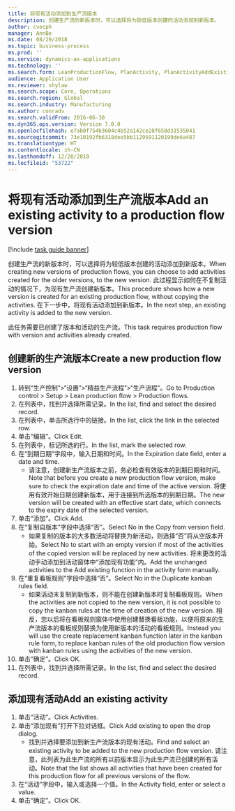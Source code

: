 ```yaml
---
title: 将现有活动添加到生产流版本
description: 创建生产流的新版本时，可以选择将为较低版本创建的活动添加到新版本。
author: cvocph
manager: AnnBe
ms.date: 08/29/2018
ms.topic: business-process
ms.prod: ''
ms.service: dynamics-ax-applications
ms.technology: ''
ms.search.form: LeanProductionFlow, PlanActivity, PlanActivityAddExisting, PlanActivityAddExistingLookup
audience: Application User
ms.reviewer: shylaw
ms.search.scope: Core, Operations
ms.search.region: Global
ms.search.industry: Manufacturing
ms.author: conradv
ms.search.validFrom: 2016-06-30
ms.dyn365.ops.version: Version 7.0.0
ms.openlocfilehash: e7ab0f754b3604c4b52a142ce28f658d31535041
ms.sourcegitcommit: 73e10192fb6318dee5bb1129591120199de6a487
ms.translationtype: HT
ms.contentlocale: zh-CN
ms.lasthandoff: 12/20/2018
ms.locfileid: "53722"
---
```

# <a name="add-an-existing-activity-to-a-production-flow-version"></a><span data-ttu-id="cb1c2-103">将现有活动添加到生产流版本</span><span class="sxs-lookup"><span data-stu-id="cb1c2-103">Add an existing activity to a production flow version</span></span>

[!include [task guide banner](../../includes/task-guide-banner.md)]

<span data-ttu-id="cb1c2-104">创建生产流的新版本时，可以选择将为较低版本创建的活动添加到新版本。</span><span class="sxs-lookup"><span data-stu-id="cb1c2-104">When creating new versions of production flows, you can choose to add activities created for the older versions, to the new version.</span></span> <span data-ttu-id="cb1c2-105">此过程显示如何在不复制活动的情况下，为现有生产流创建新版本。</span><span class="sxs-lookup"><span data-stu-id="cb1c2-105">This procedure shows how a new version is created for an existing production flow, without copying the activities.</span></span> <span data-ttu-id="cb1c2-106">在下一步中，将现有活动添加到新版本。</span><span class="sxs-lookup"><span data-stu-id="cb1c2-106">In the next step, an existing activity is added to the new version.</span></span> 

<span data-ttu-id="cb1c2-107">此任务需要已创建了版本和活动的生产流。</span><span class="sxs-lookup"><span data-stu-id="cb1c2-107">This task requires production flow with version and activities already created.</span></span>


## <a name="create-a-new-production-flow-version"></a><span data-ttu-id="cb1c2-108">创建新的生产流版本</span><span class="sxs-lookup"><span data-stu-id="cb1c2-108">Create a new production flow version</span></span>
1. <span data-ttu-id="cb1c2-109">转到“生产控制”>“设置”>“精益生产流程”>“生产流程”。</span><span class="sxs-lookup"><span data-stu-id="cb1c2-109">Go to Production control > Setup > Lean production flow > Production flows.</span></span>
2. <span data-ttu-id="cb1c2-110">在列表中，找到并选择所需记录。</span><span class="sxs-lookup"><span data-stu-id="cb1c2-110">In the list, find and select the desired record.</span></span>
3. <span data-ttu-id="cb1c2-111">在列表中，单击所选行中的链接。</span><span class="sxs-lookup"><span data-stu-id="cb1c2-111">In the list, click the link in the selected row.</span></span>
4. <span data-ttu-id="cb1c2-112">单击“编辑”。</span><span class="sxs-lookup"><span data-stu-id="cb1c2-112">Click Edit.</span></span>
5. <span data-ttu-id="cb1c2-113">在列表中，标记所选的行。</span><span class="sxs-lookup"><span data-stu-id="cb1c2-113">In the list, mark the selected row.</span></span>
6. <span data-ttu-id="cb1c2-114">在“到期日期”字段中，输入日期和时间。</span><span class="sxs-lookup"><span data-stu-id="cb1c2-114">In the Expiration date field, enter a date and time.</span></span>
    * <span data-ttu-id="cb1c2-115">请注意，创建新生产流版本之前，务必检查有效版本的到期日期和时间。</span><span class="sxs-lookup"><span data-stu-id="cb1c2-115">Note that before you create a new production flow version, make sure to check the expiration date and time of the active version.</span></span> <span data-ttu-id="cb1c2-116">将使用有效开始日期创建新版本，用于连接到所选版本的到期日期。</span><span class="sxs-lookup"><span data-stu-id="cb1c2-116">The new version will be created with an effective start date, which connects to the expiry date of the selected version.</span></span>  
7. <span data-ttu-id="cb1c2-117">单击“添加”。</span><span class="sxs-lookup"><span data-stu-id="cb1c2-117">Click Add.</span></span>
8. <span data-ttu-id="cb1c2-118">在“复制自版本”字段中选择“否”。</span><span class="sxs-lookup"><span data-stu-id="cb1c2-118">Select No in the Copy from version field.</span></span>
    * <span data-ttu-id="cb1c2-119">如果复制的版本的大多数活动将替换为新活动，则选择“否”将从空版本开始。</span><span class="sxs-lookup"><span data-stu-id="cb1c2-119">Select No to start with an empty version if most of the activities of the copied version will be replaced by new activities.</span></span> <span data-ttu-id="cb1c2-120">将未更改的活动手动添加到活动窗体中“添加现有功能”内。</span><span class="sxs-lookup"><span data-stu-id="cb1c2-120">Add the unchanged activities to the Add existing function in the activity form manually.</span></span>  
9. <span data-ttu-id="cb1c2-121">在“重复看板规则”字段中选择“否”。</span><span class="sxs-lookup"><span data-stu-id="cb1c2-121">Select No in the Duplicate kanban rules field.</span></span>
    * <span data-ttu-id="cb1c2-122">如果活动未复制到新版本，则不能在创建新版本时复制看板规则。</span><span class="sxs-lookup"><span data-stu-id="cb1c2-122">When the activities are not copied to the new version, it is not possible to copy the kanban rules at the time of creation of the new version.</span></span>   <span data-ttu-id="cb1c2-123">相反，您以后将在看板规则窗体中使用创建替换看板功能，以便将原来的生产流版本的看板规则替换为使用新版本的活动的看板规则。</span><span class="sxs-lookup"><span data-stu-id="cb1c2-123">Instead you will use the create replacement kanban function later in the kanban rule form, to replace kanban rules of the old production flow version with kanban rules using the activities of the new version.</span></span>  
10. <span data-ttu-id="cb1c2-124">单击“确定”。</span><span class="sxs-lookup"><span data-stu-id="cb1c2-124">Click OK.</span></span>
11. <span data-ttu-id="cb1c2-125">在列表中，找到并选择所需记录。</span><span class="sxs-lookup"><span data-stu-id="cb1c2-125">In the list, find and select the desired record.</span></span>

## <a name="add-an-existing-activity"></a><span data-ttu-id="cb1c2-126">添加现有活动</span><span class="sxs-lookup"><span data-stu-id="cb1c2-126">Add an existing activity</span></span>
1. <span data-ttu-id="cb1c2-127">单击“活动”。</span><span class="sxs-lookup"><span data-stu-id="cb1c2-127">Click Activities.</span></span>
2. <span data-ttu-id="cb1c2-128">单击“添加现有”打开下拉对话框。</span><span class="sxs-lookup"><span data-stu-id="cb1c2-128">Click Add existing to open the drop dialog.</span></span>
    * <span data-ttu-id="cb1c2-129">找到并选择要添加到新生产流版本的现有活动。</span><span class="sxs-lookup"><span data-stu-id="cb1c2-129">Find and select an existing activity to be added to the new production flow version.</span></span>  <span data-ttu-id="cb1c2-130">请注意，此列表为此生产流的所有以前版本显示为此生产流已创建的所有活动。</span><span class="sxs-lookup"><span data-stu-id="cb1c2-130">Note that the list shows all activities that have been created for this production flow for all previous versions of the flow.</span></span>  
3. <span data-ttu-id="cb1c2-131">在“活动”字段中，输入或选择一个值。</span><span class="sxs-lookup"><span data-stu-id="cb1c2-131">In the Activity field, enter or select a value.</span></span>
4. <span data-ttu-id="cb1c2-132">单击“确定”。</span><span class="sxs-lookup"><span data-stu-id="cb1c2-132">Click OK.</span></span>

